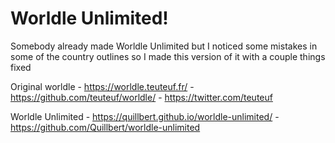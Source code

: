 # Worldle Unlimited!
Somebody already made Worldle Unlimited but I noticed some mistakes in some of the country outlines so I made this version of it with a couple things fixed

Original worldle - https://worldle.teuteuf.fr/ - https://github.com/teuteuf/worldle/ - https://twitter.com/teuteuf

Worldle Unlimited - https://quillbert.github.io/worldle-unlimited/ - https://github.com/Quillbert/worldle-unlimited

